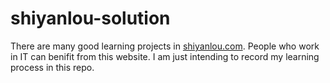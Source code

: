 # shiyanlou-solution
There are many good learning projects in [shiyanlou.com](https://www.shiyanlou.com/). People who work in IT can benifit from this website. I am just intending to record my learning process in this repo. 
